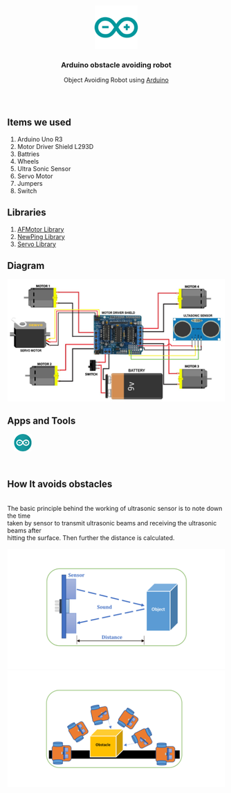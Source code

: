 <div align="center">
  <p>
      <img width="20%" src="assets/arduino-icon.svg">
  </p>
  <b><h3> Arduino obstacle avoiding robot </h3></b>
  <p>Object Avoiding Robot using <a href="https://www.arduino.cc"> Arduino </a></p>
</div>
<br>

<br>

## Items we used

1. Arduino Uno R3
2. Motor Driver Shield L293D
3. Battries
4. Wheels
5. Ultra Sonic Sensor
6. Servo Motor
7. Jumpers
8. Switch

## Libraries

1. [AFMotor Library](https://learn.adafruit.com/adafruit-motor-shield/library-install)
2. [NewPing Library](https://github.com/livetronic/Arduino-NewPing)
3. [Servo Library](https://github.com/arduino-libraries/Servo.git)

## Diagram

<img src="assets/diagram.jpg" width="600" height="auto">

## Apps and Tools

&nbsp; &nbsp; <a href="https://www.arduino.cc/en/software"><img src="assets/arduino-ide-logo.svg" width="40"></a>

<br>

## How It avoids obstacles

<br>
  The basic principle behind the working of ultrasonic sensor is to note down the time  <br>
  taken by sensor to transmit ultrasonic beams and receiving the ultrasonic beams after <br>
  hitting the surface. Then further the distance is calculated.
<br><br>
  <img src="assets/RAD oa1.png" width="600">
<br>
  <img src="assets/RAD oa2.png" width="600">
<br><br>
